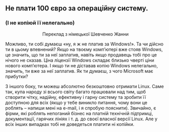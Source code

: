 ﻿<?php require("../../entete.php"); ?> <?php require("../../base.php"); ?> <?php require("../../fonctions.php"); ?>

<div id="corps">

<h2>Не плати 100 євро за операційну систему.</h2>

<h3>(І не копіюй її нелегально)</h3>
<p align="center">Переклад з німецької Шевченко Жанни</p>
<p>Можливо, ти собі думаєш «ну, я ж не платив за Windows!». Та чи дійсно ти в цьому впевнений? Якщо на твоєму комп’ютері вже стояв Windows, це значить, що ти за неї заплатив, навіть якщо продавець тобі про це нічого не сказав. Ціна ліцензії Windows складає близько чверті ціни нового комп’ютера. І якщо ти не діставав копію Windows нелегально, значить, ти вже за неї заплатив. Як ти думаєш, з чого Microsoft має прибутки?</p>

<p>З іншого боку, ти можеш абсолютно безкоштовно отримати Linux. Саме так, купа народу зі всього світу багато працювали над тим, щоб створити чітку, надійну, ефективну і гарну систему та зробити її доступною для всіх (якщо у тебе виникло питання, чому вони це роблять – напиши мені на e-mail, і я спробую пояснити). Звичайно, є фірми, які роблять непоганий бізнес на платній технічній підтримці, документації, гарячих лініях і т. д. до своєї власної версії Linux. Але у всіх інших випадках тобі не доведеться платити ні копійки.</p>

</div>
</body>
</html>
